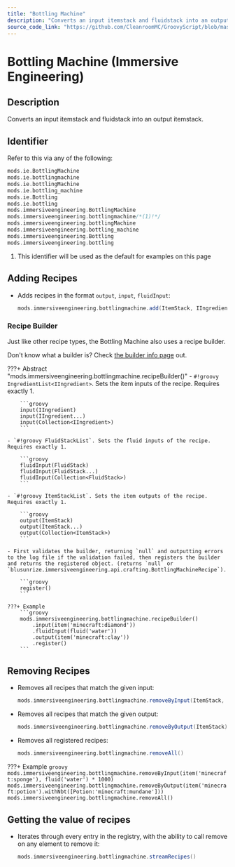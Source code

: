 ```yaml
---
title: "Bottling Machine"
description: "Converts an input itemstack and fluidstack into an output itemstack."
source_code_link: "https://github.com/CleanroomMC/GroovyScript/blob/master/src/main/java/com/cleanroommc/groovyscript/compat/mods/immersiveengineering/BottlingMachine.java"
---
```


# Bottling Machine (Immersive Engineering)

## Description

Converts an input itemstack and fluidstack into an output itemstack.

## Identifier

Refer to this via any of the following:

```groovy hl_lines="8"
mods.ie.BottlingMachine
mods.ie.bottlingmachine
mods.ie.bottlingMachine
mods.ie.bottling_machine
mods.ie.Bottling
mods.ie.bottling
mods.immersiveengineering.BottlingMachine
mods.immersiveengineering.bottlingmachine/*(1)!*/
mods.immersiveengineering.bottlingMachine
mods.immersiveengineering.bottling_machine
mods.immersiveengineering.Bottling
mods.immersiveengineering.bottling
```

1. This identifier will be used as the default for examples on this page

## Adding Recipes

- Adds recipes in the format `output`, `input`, `fluidInput`:

    ```groovy
    mods.immersiveengineering.bottlingmachine.add(ItemStack, IIngredient, FluidStack)
    ```


### Recipe Builder

Just like other recipe types, the Bottling Machine also uses a recipe builder.

Don't know what a builder is? Check [the builder info page](../../../groovy/builder.md) out.

???+ Abstract "mods.immersiveengineering.bottlingmachine.recipeBuilder()"
    - `#!groovy IngredientList<IIngredient>`. Sets the item inputs of the recipe. Requires exactly 1.

        ```groovy
        input(IIngredient)
        input(IIngredient...)
        input(Collection<IIngredient>)
        ```

    - `#!groovy FluidStackList`. Sets the fluid inputs of the recipe. Requires exactly 1.

        ```groovy
        fluidInput(FluidStack)
        fluidInput(FluidStack...)
        fluidInput(Collection<FluidStack>)
        ```

    - `#!groovy ItemStackList`. Sets the item outputs of the recipe. Requires exactly 1.

        ```groovy
        output(ItemStack)
        output(ItemStack...)
        output(Collection<ItemStack>)
        ```

    - First validates the builder, returning `null` and outputting errors to the log file if the validation failed, then registers the builder and returns the registered object. (returns `null` or `blusunrize.immersiveengineering.api.crafting.BottlingMachineRecipe`).

        ```groovy
        register()
        ```

    ???+ Example
        ```groovy
        mods.immersiveengineering.bottlingmachine.recipeBuilder()
            .input(item('minecraft:diamond'))
            .fluidInput(fluid('water'))
            .output(item('minecraft:clay'))
            .register()
        ```



## Removing Recipes

- Removes all recipes that match the given input:

    ```groovy
    mods.immersiveengineering.bottlingmachine.removeByInput(ItemStack, FluidStack)
    ```

- Removes all recipes that match the given output:

    ```groovy
    mods.immersiveengineering.bottlingmachine.removeByOutput(ItemStack)
    ```

- Removes all registered recipes:

    ```groovy
    mods.immersiveengineering.bottlingmachine.removeAll()
    ```

???+ Example
    ```groovy
    mods.immersiveengineering.bottlingmachine.removeByInput(item('minecraft:sponge'), fluid('water') * 1000)
    mods.immersiveengineering.bottlingmachine.removeByOutput(item('minecraft:potion').withNbt([Potion:'minecraft:mundane']))
    mods.immersiveengineering.bottlingmachine.removeAll()
    ```

## Getting the value of recipes

- Iterates through every entry in the registry, with the ability to call remove on any element to remove it:

    ```groovy
    mods.immersiveengineering.bottlingmachine.streamRecipes()
    ```
